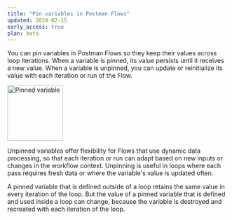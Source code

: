 ```yaml
---
title: "Pin variables in Postman Flows"
updated: 2024-02-15
early_access: true
plan: beta
---
```


You can pin variables in Postman Flows so they keep their values across loop iterations. When a variable is pinned, its value persists until it receives a new value. When a variable is unpinned, you can update or reinitialize its value with each iteration or run of the Flow.

<img alt="Pinned variable" src="https://assets.postman.com/postman-docs/v10/pinned-variable-v10.jpg" width="127px"/>

Unpinned variables offer flexibility for Flows that use dynamic data processing, so that each iteration or run can adapt based on new inputs or changes in the workflow context. Unpinning is useful in loops where each pass requires fresh data or where the variable's value is updated often.

A pinned variable that is defined outside of a loop retains the same value in every iteration of the loop. But the value of a pinned variable that is defined and used inside a loop can change, because the variable is destroyed and recreated with each iteration of the loop.
